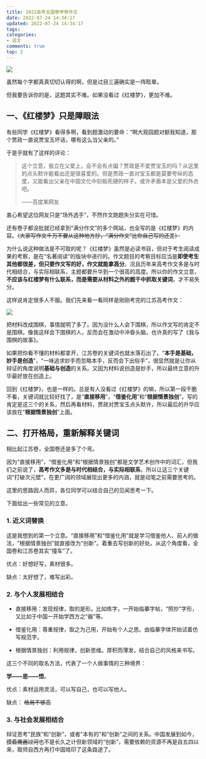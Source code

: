 ```yaml
---
title: 2022高考全国卷甲卷作文
date: 2022-07-24 14:34:17
updated: 2022-07-24 14:34:17
tags:
categories:
- 语文
comments: true
top: 2
---
```

![](/images/红楼梦.jpeg)

虽然每个字都真真切切认得的啊，但是过目三遍确实是一阵眩晕。

但我要告诉你的是，这题其实不难。如果没看过《红楼梦》，更加不难。

<!--more-->

## 一、《红楼梦》只是障眼法

有些同学《红楼梦》看得多啊，看到题激动的要命：“啊大观园题对额我知道，那个贾政一直说贾宝玉坏话，哪有这么当父亲的。”

于是乎就有了这样的评论：

> 这个立意，我立在父爱上，会不会有点偏？贾政是不爱贾宝玉的吗？从这里的点头默许能看出还是很喜爱的。但是贾政一直对宝玉都是莫要夸纵的态度，又能看出父亲在中国文化中刻板死硬的样子。或许矛盾本是父爱的外衣吧。
>
> ——百度某网友

衷心希望这位网友只是“场外选手”，不然作文跑题失分实在可惜。

还有卷子都没批就已经拿到“满分作文”的多个网站，也全写的是《红楼梦》的内容。~~（大家写作文千万不要从这种地方抄，“满分作文”比你自己写的还差）~~

为什么说这种做法是不可取的呢？《红楼梦》虽然是必读书目，但对于考生阅读成果的考察，是在“名著阅读”的版块中进行的。作文题目的考察目标应当是**即使考生其他都很差，但只要作文写的好，作文就能拿高分**。况且历年来高考作文多是与时代相结合，与实际相联系，主题都要升华到一个很高的高度。所以你的作文立意，**不应该与红楼梦有什么联系，而是需要从材料之外的题干中抓取关键词**，才不易失分。

这样说肯定很多人不服。我们先来看一看同样是刚刚考完的江苏高考作文：

![](/images/江苏卷.jpeg)

把材料改成围棋，事情就明了多了。因为没什么人会下围棋，所以作文写的肯定不是围棋。像我这样会下围棋的人，反而会在激动中冲昏头脑，也许真的写了《我与围棋的故事》。

如果把你看不懂的材料都拿开，江苏卷的关键词也就水落石出了。“**本手是基础，妙手是创造**”，“一味追求妙手而忽略本手，反而会下出俗手”，很显然就是让你从辩证的角度说明**基础与创造**的关系。又因为材料说创造是妙手，所以最终立意的升华最好放在创造上。

回到《红楼梦》，也是一样的。总是有人没看过《红楼梦》的嘛，所以第一段干脆不看，关键词就比较好找了，是“**直接移用**”，“**借鉴化用**”和“**根据情景独创**”。写的肯定是这三个的关系，然后再看材料，贾政对贾宝玉点头默许，所以最后的升华应该放在“**根据情景独创**”上面。

## 二、打开格局，重新解释关键词

相比起江苏卷，全国卷还是多了个弯。

因为“直接移用”，“借鉴化用”和“根据情景独创”都是文学艺术创作中的词汇，但我们之前说了，**高考作文多是与时代相结合，与实际相联系**，所以让这三个关键词“打破次元壁”，在更广阔的领域展现出更多的内涵，就是动笔之前需要思考的。

这里的思路因人而异，各位同学可以结合自己的见闻思考一下。

下面给出一些常见的立意。

### 1. 近义词替换

这是我想到的第一个立意。“直接移用”和“借鉴化用”就是学习借鉴他人、前人的做法，“根据情景独创”就直接改为“创新”。着重去写创新的好处。从这个角度看，全国卷和江苏卷其实“撞车”了。

优点：好想好写，素材很多。

缺点：太好想了，难写出彩。

### 2. 与个人发展相结合

* 直接移用：发现规律，取的是形。比如练字，一开始临摹字帖，“照抄”字形，又比如于中国一开始学西方之“器”等。

* 借鉴化用：尊重规律，取之为己用，开始有个人之思。由临摹字体开始试着仿写规范字。

* 根据情景独创：利用规律，创新思维。厚积而薄发，结合自己的风格来书写。

这三个不同的取名方法，代表了一个人做事情的三种境界：

**学——思——悟**。

优点：素材运用灵活，可以写自己，也可以写他人。

缺点： ~~格局不够高~~

### 3. 与社会发展相结合

辩证思考“民族”和“创新”，或者"本有的"和“创新”之间的关系。中国发展到如今，~~摸着鹰酱过河~~也不是长久之计但新领域的“创新”，需要依赖的资源不再是自五四以来，取师自西方再打中国烙印了这条路途了。
